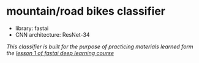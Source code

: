 # mountain/road bikes classifier

* library: fastai
* CNN architecture: ResNet-34 

*This classifier is built for the purpose of practicing materials learned form the [lesson 1 of fastai deep learning course](http://course.fast.ai/lessons/lesson1.html)*
